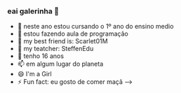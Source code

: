 ### eai galerinha 👋



- 🔭 neste ano estou cursando o 1º ano do ensino medio
- 🌱 estou fazendo aula de programaçâo
- 👯 my best friend is: Scarlet01M
- 🤔 my teatcher: SteffenEdu
- 💬 tenho 16 anos 
- 📫 em algum lugar do planeta 
- 😄 I'm a Girl
- ⚡ Fun fact: eu gosto de comer maçã
-->
